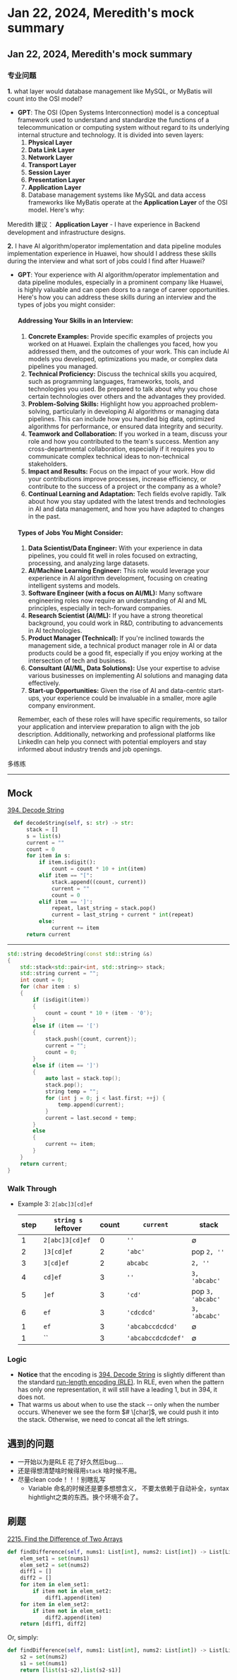 # Jan 22, 2024, Meredith's mock summary

## Jan 22, 2024, Meredith's mock summary

### 专业问题

**1.** what layer would database management like MySQL, or MyBatis will count into the OSI model?

* **GPT**: The OSI (Open Systems Interconnection) model is a conceptual framework used to understand and standardize the functions of a telecommunication or computing system without regard to its underlying internal structure and technology. It is divided into seven layers:
  1. **Physical Layer**
  2. **Data Link Layer**
  3. **Network Layer**
  4. **Transport Layer**
  5. **Session Layer**
  6. **Presentation Layer**
  7. **Application Layer**
  8. Database management systems like MySQL and data access frameworks like MyBatis operate at the **Application Layer** of the OSI model. Here's why:

Meredith 建议： **Application Layer** - I have experience in Backend development and infrastructure designs.

**2.** I have AI algorithm/operator implementation and data pipeline modules implementation experience in Huawei, how should I address these skills during the interview and what sort of jobs could I find after Huawei?

*   **GPT**: Your experience with AI algorithm/operator implementation and data pipeline modules, especially in a prominent company like Huawei, is highly valuable and can open doors to a range of career opportunities. Here's how you can address these skills during an interview and the types of jobs you might consider:

    #### Addressing Your Skills in an Interview:

    1. **Concrete Examples:** Provide specific examples of projects you worked on at Huawei. Explain the challenges you faced, how you addressed them, and the outcomes of your work. This can include AI models you developed, optimizations you made, or complex data pipelines you managed.
    2. **Technical Proficiency:** Discuss the technical skills you acquired, such as programming languages, frameworks, tools, and technologies you used. Be prepared to talk about why you chose certain technologies over others and the advantages they provided.
    3. **Problem-Solving Skills:** Highlight how you approached problem-solving, particularly in developing AI algorithms or managing data pipelines. This can include how you handled big data, optimized algorithms for performance, or ensured data integrity and security.
    4. **Teamwork and Collaboration:** If you worked in a team, discuss your role and how you contributed to the team's success. Mention any cross-departmental collaboration, especially if it requires you to communicate complex technical ideas to non-technical stakeholders.
    5. **Impact and Results:** Focus on the impact of your work. How did your contributions improve processes, increase efficiency, or contribute to the success of a project or the company as a whole?
    6. **Continual Learning and Adaptation:** Tech fields evolve rapidly. Talk about how you stay updated with the latest trends and technologies in AI and data management, and how you have adapted to changes in the past.

    #### Types of Jobs You Might Consider:

    1. **Data Scientist/Data Engineer:** With your experience in data pipelines, you could fit well in roles focused on extracting, processing, and analyzing large datasets.
    2. **AI/Machine Learning Engineer:** This role would leverage your experience in AI algorithm development, focusing on creating intelligent systems and models.
    3. **Software Engineer (with a focus on AI/ML):** Many software engineering roles now require an understanding of AI and ML principles, especially in tech-forward companies.
    4. **Research Scientist (AI/ML):** If you have a strong theoretical background, you could work in R\&D, contributing to advancements in AI technologies.
    5. **Product Manager (Technical):** If you're inclined towards the management side, a technical product manager role in AI or data products could be a good fit, especially if you enjoy working at the intersection of tech and business.
    6. **Consultant (AI/ML, Data Solutions):** Use your expertise to advise various businesses on implementing AI solutions and managing data effectively.
    7. **Start-up Opportunities:** Given the rise of AI and data-centric start-ups, your experience could be invaluable in a smaller, more agile company environment.

    Remember, each of these roles will have specific requirements, so tailor your application and interview preparation to align with the job description. Additionally, networking and professional platforms like LinkedIn can help you connect with potential employers and stay informed about industry trends and job openings.

多练练

***

## Mock

[394. Decode String](https://leetcode.com/problems/decode-string/description/)

```python
  def decodeString(self, s: str) -> str:
      stack = []
      s = list(s)
      current = ""
      count = 0
      for item in s:
          if item.isdigit():
              count = count * 10 + int(item)
          elif item == "[":
              stack.append((count, current))
              current = ""
              count = 0
          elif item == ']':
              repeat, last_string = stack.pop()
              current = last_string + current * int(repeat)
          else:
              current += item
      return current
```

***

```c++
std::string decodeString(const std::string &s)
{
    std::stack<std::pair<int, std::string>> stack;
    std::string current = "";
    int count = 0;
    for (char item : s)
    {
        if (isdigit(item))
        {
            count = count * 10 + (item - '0');
        }
        else if (item == '[')
        {
            stack.push({count, current});
            current = "";
            count = 0;
        }
        else if (item == ']')
        {
            auto last = stack.top();
            stack.pop();
            string temp = "";
            for (int j = 0; j < last.first; ++j) {
                temp.append(current);
            }
            current = last.second + temp;
        }
        else
        {
            current += item;
        }
    }
    return current;
}
```

### Walk Through

*   Example 3: `2[abc]3[cd]ef`

    | step | `string s` leftover | count | `current`          | stack             |
    | ---- | ------------------- | ----- | ------------------ | ----------------- |
    | 1    | `2[abc]3[cd]ef`     | 0     | `''`               | $\emptyset$       |
    | 2    | `]3[cd]ef`          | 2     | `'abc'`            | pop `2, ''`       |
    | 3    | `3[cd]ef`           | 2     | `abcabc`           | `2, ''`           |
    | 4    | `cd]ef`             | 3     | `''`               | `3, 'abcabc'`     |
    | 5    | `]ef`               | 3     | `'cd'`             | pop `3, 'abcabc'` |
    | 6    | `ef`                | 3     | `'cdcdcd'`         | `3, 'abcabc'`     |
    | 1    | `ef`                | 3     | `'abcabccdcdcd'`   | $\emptyset$       |
    | 1    | \`\`                | 3     | `'abcabccdcdcdef'` | $\emptyset$       |

### Logic

* **Notice** that the encoding is [394. Decode String](https://leetcode.com/problems/decode-string/description/) is slightly different than the standard [run-length encoding (RLE)](https://en.wikipedia.org/wiki/Run-length\_encoding). In RLE, even when the pattern has only one representation, it will still have a leading 1, but in 394, it does not.
* That warms us about when to use the stack -- only when the number occurs. Whenever we see the form $# \[char]$, we could push it into the stack. Otherwise, we need to concat all the left strings.

## 遇到的问题

* 一开始以为是RLE 花了好久然后bug....
* 还是得想清楚啥时候得用`stack` 啥时候不用。
* 尽量clean code！！！别瞎乱写
  * Variable 命名的时候还是要多想想含义， 不要太依赖于自动补全，syntax hightlight之类的东西。换个环境不会了。
  
## 刷题
[2215. Find the Difference of Two Arrays](https://leetcode.com/problems/find-the-difference-of-two-arrays/description/?envType=study-plan-v2&envId=leetcode-75)
```python
def findDifference(self, nums1: List[int], nums2: List[int]) -> List[List[int]]:
    elem_set1 = set(nums1)
    elem_set2 = set(nums2)
    diff1 = []
    diff2 = []
    for item in elem_set1:
        if item not in elem_set2:
            diff1.append(item)
    for item in elem_set2:
        if item not in elem_set1:
            diff2.append(item)
    return [diff1, diff2]
```

Or, simply:

```python
def findDifference(self, nums1: List[int], nums2: List[int]) -> List[List[int]]:
    s2 = set(nums2)
    s1 = set(nums1)
    return [list(s1-s2),list(s2-s1)]
```
